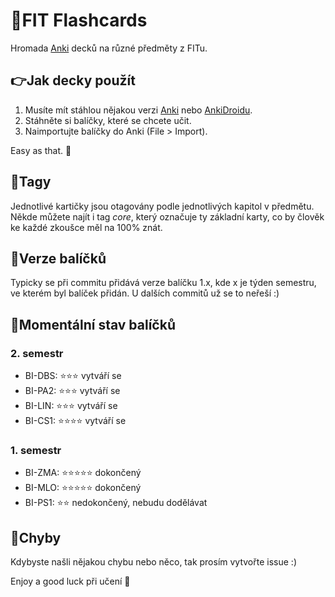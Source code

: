 # :blue_book:FIT Flashcards

Hromada [Anki](https://apps.ankiweb.net/) decků na různé předměty z FITu.

## :point_right:Jak decky použít

1) Musíte mít stáhlou nějakou verzi [Anki](https://apps.ankiweb.net/) nebo [AnkiDroidu](https://play.google.com/store/apps/details?id=com.ichi2.anki&hl=cs&gl=US).
2) Stáhněte si balíčky, které se chcete učit.
3) Naimportujte balíčky do Anki (File > Import).

Easy as that. :beers:

## :bookmark_tabs:Tagy

Jednotlivé kartičky jsou otagovány podle jednotlivých kapitol v předmětu. Někde můžete najít i tag _core_, který označuje ty základní karty, co by člověk ke každé zkoušce měl na 100% znát.

## :wrench:Verze balíčků
Typicky se při commitu přidává verze balíčku 1.x, kde x je týden semestru, ve kterém byl balíček přidán. U dalších commitů už se to neřeší :)

## :page_with_curl:Momentální stav balíčků

### 2. semestr
- BI-DBS: :star::star::star: vytváří se
- BI-PA2: :star::star::star: vytváří se
- BI-LIN: :star::star::star: vytváří se
- BI-CS1: :star::star::star::star: vytváří se

### 1. semestr
- BI-ZMA: :star::star::star::star::star: dokončený 
- BI-MLO: :star::star::star::star::star: dokončený
- BI-PS1: :star::star: nedokončený, nebudu dodělávat 

## :raising_hand:Chyby

Kdybyste našli nějakou chybu nebo něco, tak prosím vytvořte issue :)

Enjoy a good luck při učení :punch:
